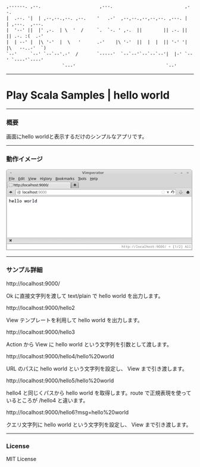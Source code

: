     ,------. ,--.                      ,---.                           ,--.               
    |  .--. '|  | ,--,--.,--. ,--.    '   .-'  ,--,--.,--,--,--. ,---. |  | ,---.  ,---.  
    |  '--' ||  |' ,-.  | \  '  /     `.  `-. ' ,-.  ||        || .-. ||  || .-. :(  .-'  
    |  | --' |  |\ '-'  |  \   '      .-'    |\ '-'  ||  |  |  || '-' '|  |\   --..-'  `) 
    `--'     `--' `--`--'.-'  /       `-----'  `--`--'`--`--`--'|  |-' `--' `----'`----'  
                         `---'                                  `--'                     
------

# Play Scala Samples | hello world

------

### 概要

画面にhello worldと表示するだけのシンプルなアプリです。

------

### 動作イメージ

![動作イメージ](/hello-scala/public/images/snapshot01.png)

------

### サンプル詳細

http://localhost:9000/

Ok に直接文字列を渡して text/plain で hello world を出力します。

http://localhost:9000/hello2

View テンプレートを利用して hello world を出力します。

http://localhost:9000/hello3

Action から View に hello world という文字列を引数として渡します。

http://localhost:9000/hello4/hello%20world

URL のパスに hello world という文字列を設定し、 View まで引き渡します。

http://localhost:9000/hello5/hello%20world

hello4 と同じくパスから hello world を取得します。route で正規表現を使っているところが /hello4 と違います。

http://localhost:9000/hello6?msg=hello%20world

クエリ文字列に hello world という文字列を設定し、 View まで引き渡します。

------

### License

MIT License

